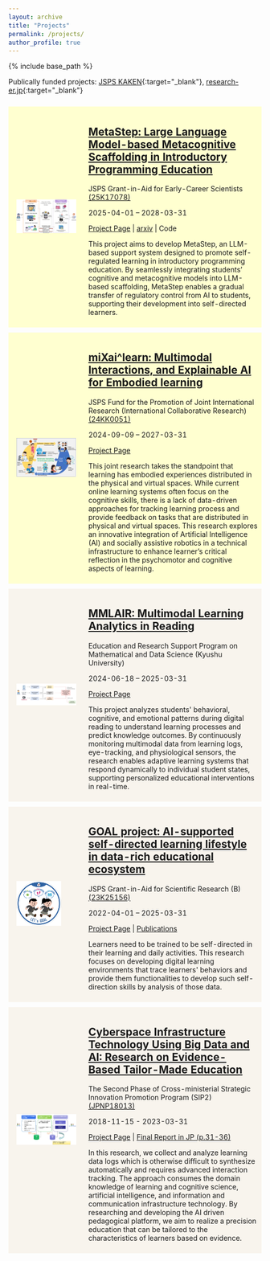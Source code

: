 ```yaml
---
layout: archive
title: "Projects"
permalink: /projects/
author_profile: true
---
```


{% include base_path %}


Publically funded projects: [JSPS KAKEN](https://nrid.nii.ac.jp/en/nrid/1000060913910/){:target="_blank"}, [research-er.jp](https://research-er.jp/researchers/view/992994){:target="_blank"}


<!---  New html page  -->
<table style="width:100%;border:0px;border-spacing:0px 10px;border-collapse:separate;margin-right:auto;margin-left:auto;"><tbody>
<tr bgcolor="#ffffd0">
      <td style="padding:16px;width:30%;vertical-align:middle">
          <img src="/images/coderunner-agent.png" width="100%">
      </td>
      <td style="padding:8px;width:70%;vertical-align:middle">
        <h2>
	  <a href="https://li-huiyong.github.io/MetaStep">
            <span style="font-weight: bold;">
	      MetaStep: Large Language Model-based Metacognitive Scaffolding in Introductory Programming Education
	    </span>
	  </a>
        </h2>
        <p>
	  JSPS Grant-in-Aid for Early-Career Scientists <a href="https://kaken.nii.ac.jp/ja/grant/KAKENHI-PROJECT-25K17078/">(25K17078)</a>
	</p>
        <p>
	  2025-04-01 – 2028-03-31
	</p>
        <a href="https://li-huiyong.github.io/MetaStep">Project Page</a>
	|
        <a href="https://doi.org/10.48550/arXiv.2504.03068">arxiv</a>
        | Code
        <p></p>
        <p>
This project aims to develop MetaStep, an LLM-based support system designed to promote self-regulated learning in introductory programming education. By seamlessly integrating students’ cognitive and metacognitive models into LLM-based scaffolding, MetaStep enables a gradual transfer of regulatory control from AI to students, supporting their development into self-directed learners.
        </p>
      </td>
</tr>

<tr bgcolor="#ffffd0">
      <td style="padding:16px;width:30%;vertical-align:middle">
          <img src="/images/mixai-learn.png" width="100%">
      </td>
      <td style="padding:8px;width:70%;vertical-align:middle">
        <h2>
	  <a href="https://sites.google.com/view/mixailearn/home">
            <span style="font-weight: bold;">
	      miXai^learn: Multimodal Interactions, and Explainable AI for Embodied learning
	    </span>
	  </a>
        </h2>
        <p>
	  JSPS Fund for the Promotion of Joint International Research (International Collaborative Research) <a href="https://kaken.nii.ac.jp/en/grant/KAKENHI-PROJECT-24KK0051/">(24KK0051)</a>
	</p>
        <p>
	  2024-09-09 – 2027-03-31
	</p>
        <a href="https://sites.google.com/view/mixailearn/home">Project Page</a>
        <p></p>
        <p>
This joint research takes the standpoint that learning has embodied experiences distributed in the physical and virtual spaces. While current online learning systems often focus on the cognitive skills, there is a lack of data-driven approaches for tracking learning process and provide feedback on tasks that are distributed in physical and virtual spaces. This research explores an innovative integration of Artificial Intelligence (AI) and socially assistive robotics in a technical infrastructure to enhance learner’s critical reflection in the psychomotor and cognitive aspects of learning.
        </p>
      </td>
</tr>

 <tr bgcolor="#f8f4ed">
      <td style="padding:16px;width:30%;vertical-align:middle">
          <img src="/images/mmlair.png" width="100%">
      </td>
      <td style="padding:8px;width:70%;vertical-align:middle">
        <h2>
	  <a href="https://li-huiyong.github.io/MMLAIR">
            <span style="font-weight: bold;">MMLAIR: Multimodal Learning Analytics in Reading</span>
	  </a>
        </h2>
        <p>
	  Education and Research Support Program on Mathematical and Data Science (Kyushu University)
	</p>
        <p>
	  2024-06-18 – 2025-03-31
	</p>
        <a href="https://li-huiyong.github.io/MMLAIR">Project Page</a>
        <p></p>
        <p>
This project analyzes students' behavioral, cognitive, and emotional patterns during digital reading to understand learning processes and predict knowledge outcomes. By continuously monitoring multimodal data from learning logs, eye-tracking, and physiological sensors, the research enables adaptive learning systems that respond dynamically to individual student states, supporting personalized educational interventions in real-time.
        </p>
      </td>
</tr>

<tr bgcolor="#f8f4ed">
      <td style="padding:16px;width:30%;vertical-align:middle">
          <img src="/images/goal-logo.png" style="align: center; width: 75%">
      </td>
      <td style="padding:8px;width:70%;vertical-align:middle">
        <h2>
	  <a href="https://sites.google.com/view/letsgoal">
            <span style="font-weight: bold;">
	      GOAL project: AI-supported self-directed learning lifestyle in data-rich educational ecosystem
	    </span>
	  </a>
        </h2>
        <p>
	  JSPS Grant-in-Aid for Scientific Research (B) <a href="https://kaken.nii.ac.jp/ja/grant/KAKENHI-PROJECT-23K25156/">(23K25156)</a>
	</p>
        <p>
	  2022-04-01 – 2025-03-31
	</p>
        <a href="https://sites.google.com/view/letsgoal">Project Page</a>
	|
        <a href="https://sites.google.com/view/letsgoal/publication">Publications</a>
        <p></p>
        <p>
Learners need to be trained to be self-directed in their learning and daily activities. This research focuses on developing digital learning environments that trace learners' behaviors and provide them functionalities to develop such self-direction skills by analysis of those data.
        </p>
      </td>
</tr>

<tr bgcolor="#f8f4ed">
      <td style="padding:16px;width:30%;vertical-align:middle;">
          <img src="/images/sip2-leaf.png" width="100%">
      </td>
      <td style="padding:8px;width:70%;vertical-align:middle">
        <h2>
	  <a href="https://www.let.media.kyoto-u.ac.jp/en/project/sip/">
            <span style="font-weight: bold;">
	      Cyberspace Infrastructure Technology Using Big Data and AI: Research on Evidence-Based Tailor-Made Education
	    </span>
	  </a>
        </h2>
        <p>
	  The Second Phase of Cross-ministerial Strategic Innovation Promotion Program (SIP2) <a href="https://www.nedo.go.jp/activities/ZZJP2_100126.html">(JPNP18013)</a>
	</p>
        <p>
	  2018-11-15 - 2023-03-31
	</p>
        <a href="https://www.let.media.kyoto-u.ac.jp/en/project/sip/">Project Page</a>
	|
        <a href="https://www8.cao.go.jp/cstp/gaiyo/sip/sip2_seika/big3.pdf">Final Report in JP (p.31-36)</a>
        <p></p>
        <p>
In this research, we collect and analyze learning data logs which is otherwise difficult to synthesize automatically and requires advanced interaction tracking. The approach consumes the domain knowledge of learning and cognitive science, artificial intelligence, and information and communication infrastructure technology. By researching and developing the AI driven pedagogical platform, we aim to realize a precision education that can be tailored to the characteristics of learners based on evidence.
        </p>
      </td>
</tr>

</tbody></table>

